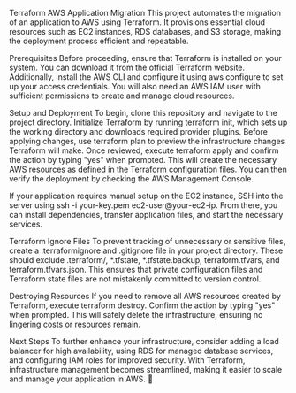 Terraform AWS Application Migration
This project automates the migration of an application to AWS using Terraform. It provisions essential cloud resources such as EC2 instances, RDS databases, and S3 storage, making the deployment process efficient and repeatable.

Prerequisites
Before proceeding, ensure that Terraform is installed on your system. You can download it from the official Terraform website. Additionally, install the AWS CLI and configure it using aws configure to set up your access credentials. You will also need an AWS IAM user with sufficient permissions to create and manage cloud resources.

Setup and Deployment
To begin, clone this repository and navigate to the project directory. Initialize Terraform by running terraform init, which sets up the working directory and downloads required provider plugins. Before applying changes, use terraform plan to preview the infrastructure changes Terraform will make. Once reviewed, execute terraform apply and confirm the action by typing "yes" when prompted. This will create the necessary AWS resources as defined in the Terraform configuration files. You can then verify the deployment by checking the AWS Management Console.

If your application requires manual setup on the EC2 instance, SSH into the server using ssh -i your-key.pem ec2-user@your-ec2-ip. From there, you can install dependencies, transfer application files, and start the necessary services.

Terraform Ignore Files
To prevent tracking of unnecessary or sensitive files, create a .terraformignore and .gitignore file in your project directory. These should exclude .terraform/, *.tfstate, *.tfstate.backup, terraform.tfvars, and terraform.tfvars.json. This ensures that private configuration files and Terraform state files are not mistakenly committed to version control.

Destroying Resources
If you need to remove all AWS resources created by Terraform, execute terraform destroy. Confirm the action by typing "yes" when prompted. This will safely delete the infrastructure, ensuring no lingering costs or resources remain.

Next Steps
To further enhance your infrastructure, consider adding a load balancer for high availability, using RDS for managed database services, and configuring IAM roles for improved security. With Terraform, infrastructure management becomes streamlined, making it easier to scale and manage your application in AWS. 🚀
